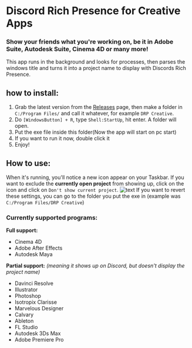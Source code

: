# Discord Rich Presence for Creative Apps
### Show your friends what you're working on, be it in Adobe Suite, Autodesk Suite, Cinema 4D or many more!
This app runs in the background and looks for processes, then parses the windows title and turns it into a project name to display with Discords Rich Presence.


## how to install:
1. Grab the latest version from the [Releases](https://github.com/djkato/DRP_Creative/releases) page, then make a folder in `C:/Program Files/` and call it whatever, for example `DRP Creative`. 
3. Do `[WindowsButton] + R`, type `Shell:StartUp`, hit enter. A folder will open.
4. Put the exe file inside this folder(Now the app will start on pc start)
5. If you want to run it now, double click it
6. Enjoy!

## How to use:

When it's running, you'll notice a new icon appear on your Taskbar. If you want to exclude the **currently open project** from showing up, click on the icon and click on `Don't show current project`.
![text](https://i.imgur.com/nADffGB.png)
If you want to revert these settings, you can go to the folder you put the exe in (example was `C:/Program Files/DRP Creative`)

### Currently supported programs:
**Full support:**
-   Cinema 4D
-   Adobe After Effects
-   Autodesk Maya

**Partial support:** *(meaning it shows up on Discord, but doesn't display the project name)*
-   Davinci Resolve
-   Illustrator
-   Photoshop
-   Isotropix Clarisse
-   Marvelous Designer
-   Calvary
-   Ableton
-   FL Studio
-   Autodesk 3Ds Max
-   Adobe Premiere Pro
